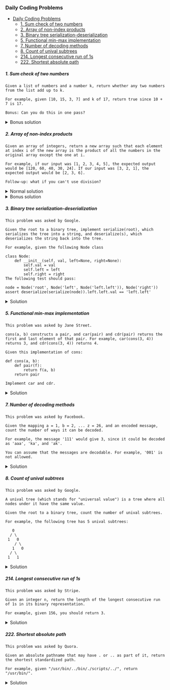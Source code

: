 ### Daily Coding Problems

- [Daily Coding Problems](#daily-coding-problems)
    + [1. Sum check of two numbers](#1-sum-check-of-two-numbers)
    + [2. Array of non-index products](#2-array-of-non-index-products)
    + [3. Binary tree serialization-deserialization](#3-binary-tree-serialization-deserialization)
    + [5. Functional min-max implementation](#5-functional-min-max-implementation)
    + [7. Number of decoding methods](#7-number-of-decoding-methods)
    + [8. Count of unival subtrees](#8-count-of-unival-subtrees)
    + [214. Longest consecutive run of 1s](#214-longest-consecutive-run-of-1s)
    + [222. Shortest absolute path](#222-shortest-absolute-path)

##### 1. Sum check of two numbers 

~~~~
Given a list of numbers and a number k, return whether any two numbers from the list add up to k.

For example, given [10, 15, 3, 7] and k of 17, return true since 10 + 7 is 17.

Bonus: Can you do this in one pass?
~~~~

<details>
<summary>Bonus solution</summary>

````java
public static boolean solution(int[] numbers, int k) {
    HashSet<Integer> reminders = new HashSet<>();
    for (int number : numbers) {
        if (reminders.contains(number)) {
            return true;
        } else if (number < k) {
            reminders.add(k - number);
        }
    }
    return false;
}
````
</details>

##### 2. Array of non-index products

~~~~
Given an array of integers, return a new array such that each element at index i of the new array is the product of all the numbers in the original array except the one at i.
      
For example, if our input was [1, 2, 3, 4, 5], the expected output would be [120, 60, 40, 30, 24]. If our input was [3, 2, 1], the expected output would be [2, 3, 6].
      
Follow-up: what if you can't use division?
~~~~

<details>
<summary>Normal solution</summary>

````java
public static int[] solution2_1(int[] numbers) {
    int product = Arrays.stream(numbers)
            .reduce(1, (number1, number2) -> number1 * number2);
    int[] result = new int[numbers.length];
    for (int i = 0; i < numbers.length; i++) {
        result[i] = product / numbers[i];
    }
    return result;
}
````
</details>

<details>
<summary>Bonus solution</summary>

````java
public static int[] solution2_2(int[] numbers) {
    int leftProduct = 1;
    int[] result = new int[numbers.length];
    for (int i = 0; i < numbers.length; i++) {
        int rightProduct = Arrays.stream(numbers)
                .skip(i + 1)
                .reduce(1, (number1, number2) -> number1 * number2);
        result[i] = leftProduct * rightProduct;
        leftProduct *= numbers[i];
    }
    return result;
}
````
</details>

##### 3. Binary tree serialization-deserialization

~~~~
This problem was asked by Google.

Given the root to a binary tree, implement serialize(root), which serializes the tree into a string, and deserialize(s), which deserializes the string back into the tree.

For example, given the following Node class

class Node:
    def __init__(self, val, left=None, right=None):
        self.val = val
        self.left = left
        self.right = right
The following test should pass:

node = Node('root', Node('left', Node('left.left')), Node('right'))
assert deserialize(serialize(node)).left.left.val == 'left.left'
~~~~

<details>
<summary>Solution</summary>

````java
public class Node<T> {

    private T value;
    private Node<T> left;
    private Node<T> right;

    public Node(T value, Node<T> left, Node<T> right) {
        this.value = value;
        this.left = left;
        this.right = right;
    }

    public Node(T value) {
        this(value, null, null);
    }

    private Node() {}

    public T getValue() {
        return value;
    }

    public Node<T> getLeft() {
        return left;
    }

    public Node<T> getRight() {
        return right;
    }

    public String serialize() {
        return serialize(this, "");
    }

    private String serialize(Node<T> node, String string) {
        if (node != null && node.value != null) {
            return String.format("%s%s-%s%s", string, node.value.toString(), serialize(node.left, string), serialize(node.right, string));
        }
        return string + "null-";
    }

    public static <T> Node<T> deserialize(String string) {
        Node<T> node = new Node<>();
        deserialize(string, node);
        return node;
    }

    private static <T> String deserialize(String string, Node<T> node) {
        int delimiterIndex = string.indexOf('-');
        if (delimiterIndex == -1) {
            return "";
        }
        String value = string.substring(0, delimiterIndex);
        if (value.equals("null")) {
            return string.substring(delimiterIndex + 1);
        }
        node.value = (T) value;
        node.left = new Node<>();
        node.right = new Node<>();
        string = deserialize(string.substring(delimiterIndex + 1), node.left);
        string = deserialize(string, node.right);
        return string;
    }
}
````
</details>

##### 5. Functional min-max implementation

~~~~
This problem was asked by Jane Street.

cons(a, b) constructs a pair, and car(pair) and cdr(pair) returns the first and last element of that pair. For example, car(cons(3, 4)) returns 3, and cdr(cons(3, 4)) returns 4.

Given this implementation of cons:

def cons(a, b):
    def pair(f):
        return f(a, b)
    return pair
    
Implement car and cdr.
~~~~

<details>
<summary>Solution</summary>

````java
public static Function<BiFunction<Integer, Integer, Integer>, Integer> cons(int a, int b) {
    return f -> f.apply(a, b);
}

public static int car(Function<BiFunction<Integer, Integer, Integer>, Integer> pair) {
    return pair.apply(Math::min);
}

public static int cdr(Function<BiFunction<Integer, Integer, Integer>, Integer> pair) {
    return pair.apply(Math::max);
}
````
</details>

##### 7. Number of decoding methods

~~~~
This problem was asked by Facebook.

Given the mapping a = 1, b = 2, ... z = 26, and an encoded message, count the number of ways it can be decoded.

For example, the message '111' would give 3, since it could be decoded as 'aaa', 'ka', and 'ak'.

You can assume that the messages are decodable. For example, '001' is not allowed.
~~~~

<details>
<summary>Solution</summary>

````java
public static int solution7(String message) {
    if (message.indexOf('0') != -1) {
        throw new IllegalArgumentException("Zero is not allowed in the message content!");
    }
    if (message.length() <= 1) {
        return 1;
    } else {
        return Integer.parseInt(message.substring(0, 2)) <= 26
                ? solution7(message.substring(1)) + solution7(message.substring(2))
                : solution7(message.substring(1));
    }
}
````
</details>

##### 8. Count of unival subtrees

~~~~
This problem was asked by Google.

A unival tree (which stands for "universal value") is a tree where all nodes under it have the same value.

Given the root to a binary tree, count the number of unival subtrees.

For example, the following tree has 5 unival subtrees:

   0
  / \
 1   0
    / \
   1   0
  / \
 1   1
~~~~

<details>
<summary>Solution</summary>

````java
public int getNumberOfUnivalSubtrees() {
    return getNumberOfUnivalSubtrees(this).getKey();
}

private Pair<Integer, T> getNumberOfUnivalSubtrees(Node<T> node) {
    int total = 0;
    boolean isValueSame = true;
    if (node.left != null) {
        Pair<Integer, T> leftResult = getNumberOfUnivalSubtrees(node.left);
        isValueSame = leftResult.getValue() == node.value;
        total += leftResult.getKey();
    }
    if (node.right != null) {
        Pair<Integer, T> rightResult = getNumberOfUnivalSubtrees(node.right);
        isValueSame = isValueSame && rightResult.getValue() == node.value;
        total += rightResult.getKey();
    }
    total += isValueSame ? 1 : 0;
    return new Pair<>(total, isValueSame ? node.value : null);
}
````
</details>

##### 214. Longest consecutive run of 1s

~~~~
This problem was asked by Stripe.

Given an integer n, return the length of the longest consecutive run of 1s in its binary representation.

For example, given 156, you should return 3.
~~~~

<details>
<summary>Solution</summary>

````java
public static int solution214(int number) {
        int max = 0;
        int repetitions = 0;
        while (number != 0) {
            if (number % 2 == 1) {
                number--;
                repetitions++;
            } else {
                repetitions = 0;
            }
            if (repetitions > max) {
                max = repetitions;
            }
            number /= 2;
        }
        return max;
    }
````

</details>

##### 222. Shortest absolute path

~~~~
This problem was asked by Quora.

Given an absolute pathname that may have . or .. as part of it, return the shortest standardized path.

For example, given "/usr/bin/../bin/./scripts/../", return "/usr/bin/".
~~~~

<details>
<summary>Solution</summary>

````java
public static String solution222(String path) {
    Stack<String> tokens = new Stack<>();
    for (String token : path.split("/")) {
        if (token.equals("..")) {
            tokens.pop();
        } else if (!token.equals(".")) {
            tokens.push(token);
        }
    }
    return tokens.stream().collect(Collectors.joining("/", "", "/"));
}
````

</details>